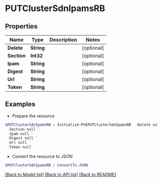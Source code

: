 # PUTClusterSdnIpamsRB
## Properties

Name | Type | Description | Notes
------------ | ------------- | ------------- | -------------
**Delete** | **String** |  | [optional] 
**Section** | **Int32** |  | [optional] 
**Ipam** | **String** |  | [optional] 
**Digest** | **String** |  | [optional] 
**Url** | **String** |  | [optional] 
**Token** | **String** |  | [optional] 

## Examples

- Prepare the resource
```powershell
$PUTClusterSdnIpamsRB = Initialize-PVEPUTClusterSdnIpamsRB  -Delete null `
 -Section null `
 -Ipam null `
 -Digest null `
 -Url null `
 -Token null
```

- Convert the resource to JSON
```powershell
$PUTClusterSdnIpamsRB | ConvertTo-JSON
```

[[Back to Model list]](../README.md#documentation-for-models) [[Back to API list]](../README.md#documentation-for-api-endpoints) [[Back to README]](../README.md)


